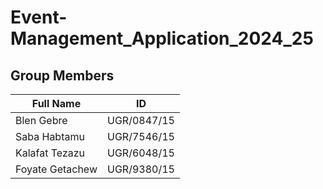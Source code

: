 # Event-Management_Application_2024_25

## Group Members

| Full Name         | ID               |
|-------------------|------------------|
| Blen Gebre        | UGR/0847/15      |
| Saba Habtamu      | UGR/7546/15      |
| Kalafat Tezazu    | UGR/6048/15      |
| Foyate Getachew   | UGR/9380/15      |


